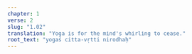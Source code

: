 ```yaml
---
chapter: 1
verse: 2
slug: "1.02"
translation: "Yoga is for the mind's whirling to cease."
root_text: "yogaś citta-vṛtti nirodhaḥ"
---
```


